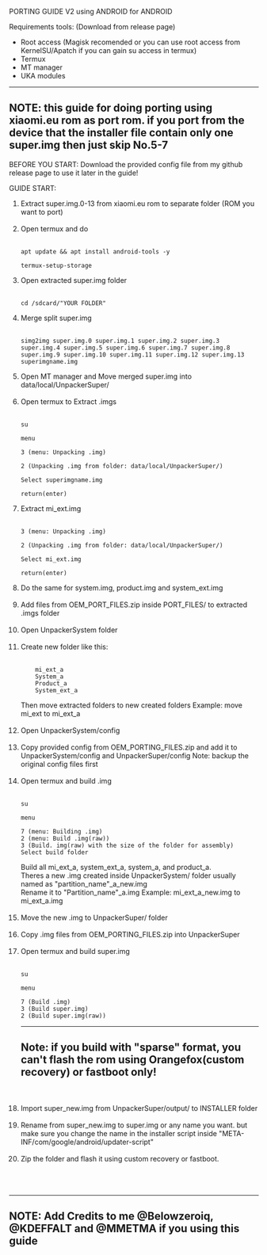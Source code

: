PORTING GUIDE V2 using ANDROID for ANDROID

Requirements tools: (Download from release page)

- Root access (Magisk recomended or you can use root access from KernelSU/Apatch if you can gain su access in termux)
- Termux
- MT manager
- UKA modules
---
NOTE: this guide for doing porting using xiaomi.eu rom as port rom. if you port from the device that the installer file contain only one super.img then just skip No.5-7
---

BEFORE YOU START:
Download the provided config file from my github release page to use it later in the guide!

GUIDE START:
1. Extract super.img.0-13 from xiaomi.eu rom to separate folder (ROM you want to port)
   <br/> <br/>
2. Open termux and do
   <br/> <br/>
    ```
    apt update && apt install android-tools -y
    ```
    ```
    termux-setup-storage
    ```
3. Open extracted super.img folder
   <br/> <br/>
    ```
    cd /sdcard/"YOUR FOLDER"
    ```
4. Merge split super.img
   <br/> <br/>
    ```
    simg2img super.img.0 super.img.1 super.img.2 super.img.3 super.img.4 super.img.5 super.img.6 super.img.7 super.img.8 super.img.9 super.img.10 super.img.11 super.img.12 super.img.13 superimgname.img
    ```
5. Open MT manager and Move merged super.img into data/local/UnpackerSuper/
   <br/> <br/>
6. Open termux to Extract .imgs
   <br/> <br/>
    ```
    su
    ```
    ```
    menu
    ```
    ```
    3 (menu: Unpacking .img)
    ```
    ```
    2 (Unpacking .img from folder: data/local/UnpackerSuper/)
    ```
    ```
    Select superimgname.img
    ```
    ```
    return(enter)
    ```
7. Extract mi_ext.img
    <br/> <br/>
    ```
    3 (menu: Unpacking .img)
    ```
    ```
    2 (Unpacking .img from folder: data/local/UnpackerSuper/)
    ```
    ```
    Select mi_ext.img
    ```
    ```
    return(enter)
    ```
8. Do the same for system.img, product.img and system_ext.img
   <br/> <br/>
9. Add files from OEM_PORT_FILES.zip inside PORT_FILES/ to extracted .imgs folder
   <br/> <br/>
10. Open UnpackerSystem folder
   <br/> <br/>
11. Create new folder like this:
    <br/> <br/>
    ```
        mi_ext_a
        System_a
        Product_a
        System_ext_a
    ```
    Then move extracted folders to new created folders Example: move mi_ext to mi_ext_a
    <br/> <br/>
12. Open UnpackerSystem/config
    <br/> <br/>
13. Copy provided config from OEM_PORTING_FILES.zip and add it to UnpackerSystem/config and UnpackerSuper/config Note: backup the original config files first
    <br/> <br/>
14. Open termux and build .img
    <br/> <br/>
    ```
    su
    ```
    ```
    menu
    ```
    ```
    7 (menu: Building .img)
    2 (menu: Build .img(raw))
    3 (Build. img(raw) with the size of the folder for assembly)
    Select build folder
    ```
    Build all mi_ext_a, system_ext_a, system_a, and product_a. <br/>
    Theres a new .img created inside UnpackerSystem/ folder usually named as "partition_name"_a_new.img <br/>
    Rename it to "Partition_name"_a.img Example: mi_ext_a_new.img to mi_ext_a.img
    <br/> <br/>
15. Move the new .img to UnpackerSuper/ folder
    <br/> <br/>
16. Copy .img files from OEM_PORTING_FILES.zip into UnpackerSuper
    <br/> <br/>
17. Open termux and build super.img
    <br/> <br/>
    ```
    su
    ```
    ```
    menu
    ```
    ```
    7 (Build .img)
    3 (Build super.img)
    2 (Build super.img(raw))
    ```
    ---
    Note: if you build with "sparse" format, you can't flash the rom using Orangefox(custom recovery) or fastboot only!
    ---
    <br/> <br/>
18. Import super_new.img from UnpackerSuper/output/ to INSTALLER folder
    <br/> <br/>
19. Rename from super_new.img to super.img or any name you want. but make sure you change the name in the installer script inside "META-INF/com/google/android/updater-script"
    <br/> <br/>
20. Zip the folder and flash it using custom recovery or fastboot.
    <br/> <br/>
    <br/> <br/>
---
NOTE: Add Credits to me @Belowzeroiq, @KDEFFALT and @MMETMA if you using this guide
---
